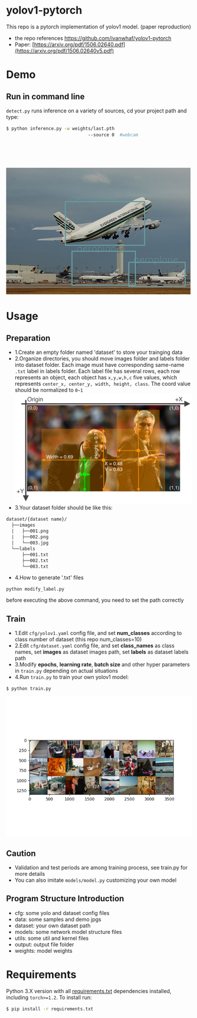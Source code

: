 # yolov1-pytorch

This repo is a pytorch implementation of yolov1 model. (paper reproduction)

* the repo references https://github.com/ivanwhaf/yolov1-pytorch
* Paper: [https://arxiv.org/pdf/1506.02640.pdf](https://arxiv.org/pdf/1506.02640v5.pdf)

# Demo

## Run in command line

`detect.py` runs inference on a variety of sources, cd your project path and type:

```bash
$ python inference.py -w weights/last.pth 
                               --source 0  #webcam
                                                                                            file.jpg  # image 
                                                                                            file.mp4  # video
                                                                                            path/*.jpg # img folder path
                                                                                            path/*.mp4 # video folder path
```
![Alt text](data/samples/test_predict.jpg)

# Usage

## Preparation

* 1.Create an empty folder named 'dataset' to store your trainging data
* 2.Organize directories, you should move images folder and labels folder into dataset folder. Each image must have
  corresponding same-name `.txt` label in labels folder. Each label file has several rows, each row represents an
  object, each object has `x,y,w,h,c` five values, which represents `center_x, center_y, width, height, class`. The
  coord value should be normalized to `0~1`  
 ![ !\[image\](https://github.com/ivanwhaf/yolov1-pytorch/blob/master/data/xywh.jpg)](data/xywh.jpg)
* 3.Your dataset folder should be like this:

```
dataset/{dataset name}/
  ├──images
  |   ├──001.png
  |   ├──002.png
  |   └──003.jpg
  └──labels 
      ├──001.txt
      ├──002.txt
      └──003.txt
```
*   4.How to generate '.txt' files

```
python modify_label.py
```
before executing the above command, you need to set the path correctly


## Train

* 1.Edit `cfg/yolov1.yaml` config file, and set **num_classes** according to class number of dataset (this repo
  num_classes=10)
* 2.Edit `cfg/dataset.yaml` config file, and set **class_names** as class names, set **images** as dataset images path,
  set **labels** as dataset labels path
* 3.Modify **epochs**, **learning rate**, **batch size** and other hyper parameters in `train.py` depending on actual
  situations
* 4.Run `train.py` to train your own yolov1 model:

```bash 
$ python train.py 
```

![!\[image\](https://github.com/ivanwhaf/yolov1-pytorch/blob/master/data/batch0.png)](data/batch0.png)

## Caution


* Validation and test periods are among training process, see train.py for more details
* You can also imitate `models/model.py` customizing your own model

## Program Structure Introduction

* cfg: some yolo and dataset config files
* data: some samples and demo jpgs
* dataset: your own dataset path
* models: some network model structure files
* utils: some util and kernel files
* output: output file folder
* weights: model weights

# Requirements

Python 3.X version with all [requirements.txt](https://github.com/ivanwhaf/yolov1-pytorch/blob/master/requirements.txt)
dependencies installed, including `torch>=1.2`. To install run:

```bash
$ pip install -r requirements.txt
```
